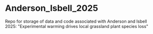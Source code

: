 # Anderson_Isbell_2025
Repo for storage of data and code associated with Anderson and Isbell 2025: "Experimental warming drives local grassland plant species loss"
